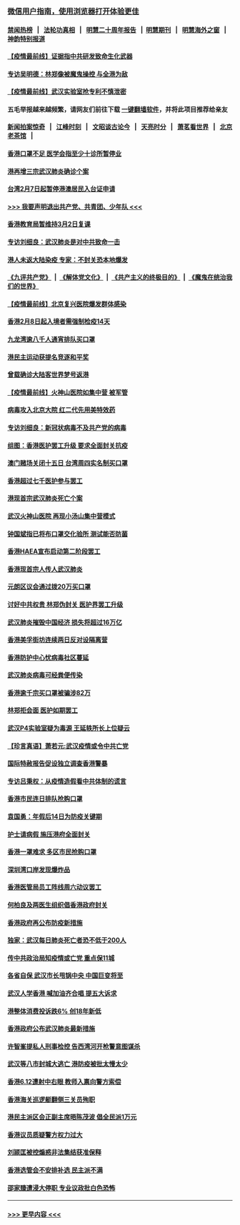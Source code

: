 ### [微信用户指南，使用浏览器打开体验更佳](https://github.com/gfw-breaker/banned-news1/blob/master/indexes/wechat-guide.md?t=0)
#### [禁闻热榜](热点新闻.md?t=0)  &nbsp;&nbsp;|&nbsp;&nbsp; [法轮功真相](https://github.com/gfw-breaker/truth/blob/master/README.md?t=0) &nbsp;&nbsp;|&nbsp;&nbsp; [明慧二十周年报告](https://github.com/gfw-breaker/mh-reports/blob/master/README.md?t=0) &nbsp;&nbsp;|&nbsp;&nbsp;[明慧期刊](https://github.com/gfw-breaker/mh-qikan) &nbsp;&nbsp;|&nbsp;&nbsp; [明慧海外之窗](https://github.com/gfw-breaker/mh-news/blob/master/README.md?t=0) &nbsp;&nbsp;|&nbsp;&nbsp; [神韵特别报道](https://github.com/gfw-breaker/mh-news/blob/master/shenyun.md?t=0)
#### [【疫情最前线】证据指中共研发致命生化武器](../pages/nsc415/n11853087.md?t=02081533) 
#### [专访吴明德：林郑像被魔鬼操控 与全港为敌](../pages/nsc415/n11852734.md?t=02081533) 
#### [【疫情最前线】武汉实验室抢专利不慎泄密](../pages/nsc415/n11850310.md?t=02081533) 
#### 五毛举报越来越频繁，请网友们前往下载 [一键翻墙软件](https://github.com/gfw-breaker/ssr-accounts)，并将此项目推荐给亲友
#### [新闻拍案惊奇](https://github.com/gfw-breaker/banned-news1/blob/master/pages/link4.md) &nbsp;&nbsp;|&nbsp;&nbsp; [江峰时刻](https://github.com/gfw-breaker/banned-news1/blob/master/pages/link4.md) &nbsp;&nbsp;|&nbsp;&nbsp; [文昭谈古论今](https://github.com/gfw-breaker/banned-news1/blob/master/pages/link4.md) &nbsp;&nbsp;|&nbsp;&nbsp; [天亮时分](https://github.com/gfw-breaker/banned-news1/blob/master/pages/link4.md) &nbsp;&nbsp;|&nbsp;&nbsp; [萧茗看世界](https://github.com/gfw-breaker/banned-news1/blob/master/pages/link4.md) &nbsp;&nbsp;|&nbsp;&nbsp; [北京老茶馆](https://github.com/gfw-breaker/banned-news1/blob/master/pages/link4.md) &nbsp;&nbsp;|&nbsp;&nbsp; 
#### [香港口罩不足 医学会指至少十诊所暂停业](../pages/nsc415/n11850301.md?t=02081533) 
#### [港再增三宗武汉肺炎确诊个案](../pages/nsc415/n11850328.md?t=02081533) 
#### [台湾2月7日起暂停港澳居民入台证申请](../pages/nsc415/n11850304.md?t=02081533) 
#### [>>> 我要声明退出共产党、共青团、少年队 <<<](https://github.com/begood0513/goodnews/blob/master/quit/letter.md) 
#### [香港教育局暂维持3月2日复课](../pages/nsc415/n11850260.md?t=02081533) 
#### [专访刘细良：武汉肺炎是对中共致命一击](../pages/nsc415/n11849934.md?t=02081533) 
#### [港人未返大陆染疫 专家：不封关恐本地爆发](../pages/nsc415/n11848021.md?t=02081533) 
#### [《九评共产党》](https://github.com/begood0513/9ping.md/blob/master/README.md) &nbsp;|&nbsp; [《解体党文化》](../../../../jtdwh.md/blob/master/README.md)  &nbsp;|&nbsp; [《共产主义的终极目的》](../../../../gczydzjmd.md/blob/master/README.md) &nbsp;|&nbsp; [《魔鬼在统治我们的世界》](../../../../mgztzwmdsj.md/blob/master/README.md) 
#### [【疫情最前线】北京复兴医院爆发群体感染](../pages/nsc415/n11847626.md?t=02081533) 
#### [香港2月8日起入境者需强制检疫14天](../pages/nsc415/n11847658.md?t=02081533) 
#### [九龙湾逾八千人通宵排队买口罩](../pages/nsc415/n11847647.md?t=02081533) 
#### [港民主运动获提名竞逐和平奖](../pages/nsc415/n11847633.md?t=02081533) 
#### [曾载确诊大陆客世界梦号返港](../pages/nsc415/n11847608.md?t=02081533) 
#### [【疫情最前线】火神山医院如集中营 被军管](../pages/nsc415/n11847524.md?t=02081533) 
#### [病毒攻入北京大院 红二代先用美特效药](../pages/nsc415/n11847427.md?t=02081533) 
#### [专访刘细良：新冠状病毒不及共产党的病毒](../pages/nsc415/n11847164.md?t=02081533) 
#### [组图：香港医护罢工升级 要求全面封关抗疫](../pages/nsc415/n11844107.md?t=02081533) 
#### [澳门赌场关闭十五日 台湾周四实名制买口罩](../pages/nsc415/n11845083.md?t=02081533) 
#### [香港超过七千医护参与罢工](../pages/nsc415/n11845051.md?t=02081533) 
#### [港现首宗武汉肺炎死亡个案](../pages/nsc415/n11844998.md?t=02081533) 
#### [武汉火神山医院 再现小汤山集中营模式](../pages/nsc415/n11844763.md?t=02081533) 
#### [钟国斌指已将布口罩交化验所 测试能否防菌](../pages/nsc415/n11842783.md?t=02081533) 
#### [香港HAEA宣布启动第二阶段罢工](../pages/nsc415/n11842723.md?t=02081533) 
#### [香港现首宗人传人武汉肺炎](../pages/nsc415/n11842766.md?t=02081533) 
#### [元朗区议会通过拨20万买口罩](../pages/nsc415/n11842754.md?t=02081533) 
#### [讨好中共权贵 林郑伪封关 医护界罢工升级](../pages/nsc415/n11842359.md?t=02081533) 
#### [武汉肺炎摧毁中国经济 损失将超过16万亿](../pages/nsc415/n11839723.md?t=02081533) 
#### [香港美孚街坊连续两日反对设隔离营](../pages/nsc415/n11839962.md?t=02081533) 
#### [香港防护中心忧病毒社区蔓延](../pages/nsc415/n11839933.md?t=02081533) 
#### [武汉肺炎病毒可经粪便传染](../pages/nsc415/n11839939.md?t=02081533) 
#### [香港逾千宗买口罩被骗涉82万](../pages/nsc415/n11839914.md?t=02081533) 
#### [林郑拒会面 医护如期罢工](../pages/nsc415/n11839892.md?t=02081533) 
#### [武汉P4实验室疑为毒源 王延轶所长上位疑云](../pages/nsc415/n11835543.md?t=02081533) 
#### [【珍言真语】萧若元:武汉疫情或令中共亡党](../pages/nsc415/n11829394.md?t=02081533) 
#### [国际特赦报告促设独立调查香港警暴](../pages/nsc415/n11833845.md?t=02081533) 
#### [专访吕秉权：从疫情造假看中共体制的谎言](../pages/nsc415/n11833813.md?t=02081533) 
#### [香港市民连日排队抢购口罩](../pages/nsc415/n11833794.md?t=02081533) 
#### [袁国勇：年假后14日为防疫关键期](../pages/nsc415/n11831088.md?t=02081533) 
#### [护士请病假 施压港府全面封关](../pages/nsc415/n11831030.md?t=02081533) 
#### [香港一罩难求 多区市民抢购口罩](../pages/nsc415/n11831002.md?t=02081533) 
#### [深圳湾口岸发现爆炸品](../pages/nsc415/n11828802.md?t=02081533) 
#### [香港医管局员工阵线周六动议罢工](../pages/nsc415/n11828762.md?t=02081533) 
#### [何柏良及两医生组织倡香港政府封关](../pages/nsc415/n11828749.md?t=02081533) 
#### [香港政府再公布防疫新措施](../pages/nsc415/n11828716.md?t=02081533) 
#### [独家：武汉每日肺炎死亡者恐不低于200人](../pages/nsc415/n11828240.md?t=02081533) 
#### [传中共政治局知疫情或亡党 重点保11城](../pages/nsc415/n11828145.md?t=02081533) 
#### [各省自保 武汉市长甩锅中央 中国巨变将至](../pages/nsc415/n11828021.md?t=02081533) 
#### [武汉人学香港 喊加油齐合唱 提五大诉求](../pages/nsc415/n11827046.md?t=02081533) 
#### [港整体消费投诉跌6% 创18年新低](../pages/nsc415/n11817280.md?t=02081533) 
#### [香港政府公布武汉肺炎最新措施](../pages/nsc415/n11817152.md?t=02081533) 
#### [许智峯提私人刑事检控 告西湾河开枪警意图谋杀](../pages/nsc415/n11817132.md?t=02081533) 
#### [武汉等八市封城大逃亡 港防疫被批太慢太少](../pages/nsc415/n11817058.md?t=02081533) 
#### [香港6.12遭射中右眼 教师入禀向警方索偿](../pages/nsc415/n11814678.md?t=02081533) 
#### [香港海关巡逻艇翻侧三关员殉职](../pages/nsc415/n11814604.md?t=02081533) 
#### [港民主派区会正副主席晤陈茂波 倡全民派1万元](../pages/nsc415/n11814582.md?t=02081533) 
#### [香港议员质疑警方权力过大](../pages/nsc415/n11814560.md?t=02081533) 
#### [刘颕匡被控煽惑非法集结获准保释](../pages/nsc415/n11811727.md?t=02081533) 
#### [香港选管会不安排补选 民主派不满](../pages/nsc415/n11811691.md?t=02081533) 
#### [邵家臻遭浸大停职 专业议政批白色恐怖](../pages/nsc415/n11811670.md?t=02081533) 

----
#### [ >>> 更早内容 <<< ](../indexes/nsc415-earlier.md)
